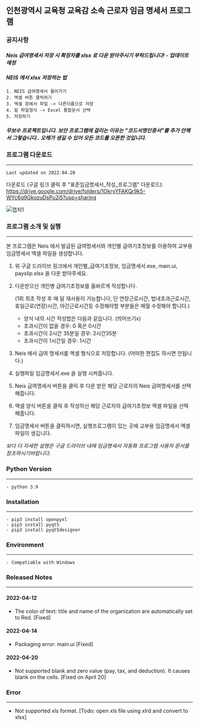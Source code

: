## 인천광역시 교육청 교육감 소속 근로자 임금 명세서 프로그램

### 공지사항

#### *Neis 급여명세서 저장 시 확장자를 xlsx 로 다운 받아주시기 부탁드립니다! - 업데이트 예정*

#### *NEIS 에서 xlsx 저장하는 법*
    1. NEIS 급여명세서 들어가기
    2. 엑셀 버튼 클릭하기
    3. 엑셀 창에서 파일 -> 다른이름으로 저장
    4. 밑 파일형식 -> Excel 통합문서 선택
    5. 저장하기
    
#### *무보수 프로젝트입니다. 보안 프로그램에 걸리는 이유는 "코드서명인증서"를 추가 안해서 그렇습니다.. 오해가 생길 수 있어 모든 코드를 오픈한 것입니다.*

### 프로그램 다운로드
---
    Last updated on 2022.04.20

다운로드 (구글 링크 클릭 후 "표준임금명세서_작성_프로그램" 다운로드):
    https://drive.google.com/drive/folders/1OkryYFAKQr9k5-WYc6q9GkozuDsPu2i5?usp=sharing


![캡처1](https://user-images.githubusercontent.com/34816905/163906633-655e39c0-205b-4544-878b-43f19d66dcea.PNG)


### 프로그램 소개 및 실행
---
본 프로그램은 Neis 에서 발급된 급여명세서와 개인별 급여기초정보를 이용하여
교부용 임금명세서 엑셀 파일을 생성합니다.
  
  

1. 위 구글 드라이브 링크에서 개인별_급여기초정보, 임금명세서.exe, main.ui, payslip.xlsx 을 다운 받아주세요.


2. 다운받으신 개인병 급여기초정보를 옳바르게 작성합니다.

    (1회 최초 작성 후 매 달 재사용이 가능합니다, 단 연장근로시간, 법내초과근로시간, 휴일근로(연장)시간, 야간근로시간등 수정해야할 부분들은 매월 수정해야 합니다.)
    

    - 양식 내의 시간 작성법은 다음과 같습니다. (띄어쓰기x)
    - 초과시간이 없을 경우: 0 혹은 0시간
    - 초과시간이 2시간 35분일 경우: 2시간35분
    - 초과시간이 1시간일 경우: 1시간


3. Neis 에서 급여 명세서를 엑셀 형식으로 저장합니다. (어떠한 편집도 하시면 안됩니다.)


4. 실행파일 임금명세서.exe 을 실행 시켜줍니다.


5. Neis 급여명세서 버튼을 클릭 후 다운 받은 해당 근로자의 Neis 급여명세서를 선택해줍니다.


6. 엑셀 양식 버튼을 클릭 후 작성하신 해당 근로자의 급여기초정보 엑셀 파일을 선택해줍니다.


7. 임금명세서 버튼을 클릭하시면, 실행프로그램이 있는 곳에 교부용 임금명세서 엑셀 파일이 생깁니다.


*보다 더 자세한 설명은 구글 드라이브 내에 임금명세서 자동화 프로그램 사용자 문서를 참조하시기바랍니다.*


### Python Version
---
    - python 3.9

### Installation
---
    - pip3 install openpyxl
    - pip3 install pyqt5
    - pip3 install pyqt5designer


### Environment
---
    - Compatiable with Windows



### Released Notes
---
#### 2022-04-12
- The color of text: title and name of the organization are automatically set to Red. [Fixed]
#### 2022-04-14
- Packaging error: main.ui [Fixed]
#### 2022-04-20
- Not supported blank and zero value (pay, tax, and deduction). It causes blank on the cells. [Fixed on April 20]


### Error
---
- Not supported xls format. [Todo: open xls file using xlrd and convert to xlsx]


